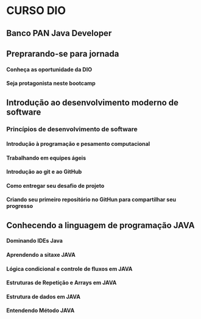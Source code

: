 # CURSO DIO 

## Banco PAN Java Developer

<h2>Preprarando-se para jornada</h2>

#### Conheça as oportunidade da DIO
#### Seja protagonista neste bootcamp
<p>
<h2> Introdução ao desenvolvimento moderno de software</h2>

### Princípios de desenvolvimento de software
#### Introdução à programação e pesamento computacional
#### Trabalhando em equipes ágeis
#### Introdução ao git e ao GitHub
#### Como entregar seu desafio de projeto
#### Criando seu primeiro repositório no GitHun para compartilhar seu progresso
<p>
<h2>  Conhecendo a linguagem de programação JAVA </h2>

#### Dominando IDEs Java
#### Aprendendo a sitaxe JAVA
#### Lógica condicional e controle de fluxos em JAVA
#### Estruturas de Repetição e Arrays em JAVA
#### Estrutura de dados em JAVA
#### Entendendo Método JAVA


